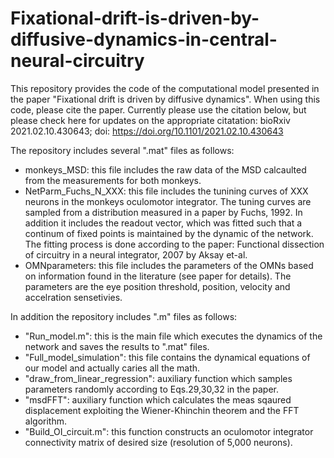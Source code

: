 # Fixational-drift-is-driven-by-diffusive-dynamics-in-central-neural-circuitry
This repository provides the code of the computational model presented in the paper "Fixational drift is driven by diffusive dynamics". When using this code, please cite the paper. Currently please use the citation below, but please check here for updates on the appropriate citatation:
bioRxiv 2021.02.10.430643; doi: https://doi.org/10.1101/2021.02.10.430643

The repository includes several ".mat" files as follows:
- monkeys_MSD: this file includes the raw data of the MSD calcaulted from the measurements for both monkeys.
- NetParm_Fuchs_N_XXX: this file includes the tunining curves of XXX neurons in the monkeys oculomotor integrator. The tuning curves are sampled from a distribution measured in a paper by Fuchs, 1992. In addition it includes the readout vector, which was fitted such that a continum of fixed points is maintained by the dynamic of the network. The fitting process is done according to the paper: Functional dissection of circuitry in a neural integrator, 2007 by Aksay et-al. 
- OMNparameters: this file includes the parameters of the OMNs based on information found in the literature (see paper for details). The parameters are the eye position threshold, position, velocity and accelration sensetivies. 

In addition the repository includes ".m" files as follows:
- "Run_model.m": this is the main file  which executes the dynamics of the network and saves the results to ".mat" files.
- "Full_model_simulation": this file contains the dynamical equations of our model and actually caries all the math.
- "draw_from_linear_regression": auxiliary function which samples parameters randomly according to Eqs.29,30,32 in the paper.
- "msdFFT": auxiliary function which calculates the meas sqaured displacement exploiting the Wiener-Khinchin theorem and the FFT algorithm.
- "Build_OI_circuit.m": this function constructs an oculomotor integrator connectivity matrix of desired size (resolution of 5,000 neurons).  
